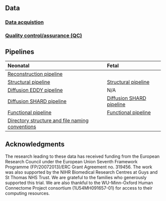 ---
---

## Data

### [Data acquistion](acquire.md)

### [Quality control/assurance (QC)](qc.md)

## Pipelines

| Neonatal                                                           | Fetal                                                               |
|:-------------------------------------------------------------------|:--------------------------------------------------------------------|
|                                                   [Reconstruction pipeline](recon.md)                                                   ||
| [Structural pipeline](struct.md)                                   | [Structural pipeline](struct-fetal.md)                              |
| [Diffusion EDDY pipeline](dwi.md)                                  | N/A                                                                 |
| [Diffusion SHARD pipeline](dwi-shard.md)                           | [Diffusion SHARD pipeline](dwi-shard-fetal.md)                      |
| [Functional pipeline](fmri.md)                                     | [Functional pipeline](fmri-fetal.md)                                |
|                                         [Directory structure and file naming conventions](structure.md)                                 ||

## Acknowledgments

The research leading to these data has received funding from the European
Research Council under the European Union Seventh Framework Programme
(FP/20072013)/ERC Grant Agreement no. 319456. The work was also supported
by the NIHR Biomedical Research Centres at Guys and St Thomas NHS Trust.
We are grateful to the families who generously supported this trial.   We are
also thankful to the WU-Minn-Oxford Human Connectome Project consortium
(1U54MH091657-01) for access to their computing resources.
